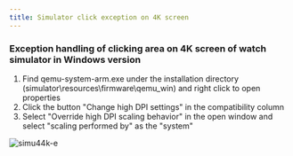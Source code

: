 ```yaml
---
title: Simulator click exception on 4K screen
---
```



### Exception handling of clicking area on 4K screen of watch simulator in Windows version

1. Find qemu-system-arm.exe under the installation directory (simulator\resources\firmware\qemu_win) and right click to open properties
2. Click the button "Change high DPI settings" in the compatibility column
3. Select "Override high DPI scaling behavior" in the open window and select "scaling performed by" as the "system"

![simu44k-e](/img/docs/guides/faq/simulator/simu44k-e.png)
